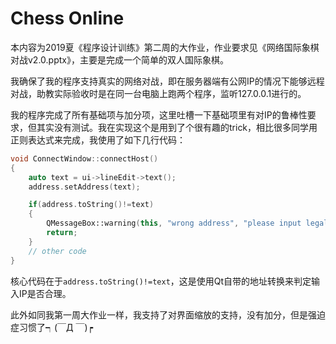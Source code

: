 # Chess Online

本内容为2019夏《程序设计训练》第二周的大作业，作业要求见《网络国际象棋对战v2.0.pptx》，主要是完成一个简单的双人国际象棋。

我确保了我的程序支持真实的网络对战，即在服务器端有公网IP的情况下能够远程对战，助教实际验收时是在同一台电脑上跑两个程序，监听127.0.0.1进行的。

我的程序完成了所有基础项与加分项，这里吐槽一下基础项里有对IP的鲁棒性要求，但其实没有测试。我在实现这个是用到了个很有趣的trick，相比很多同学用正则表达式来完成，我使用了如下几行代码：

```C++
void ConnectWindow::connectHost()
{
    auto text = ui->lineEdit->text();
    address.setAddress(text);

    if(address.toString()!=text)
    {
        QMessageBox::warning(this, "wrong address", "please input legal ip address!");
        return;
    }
    // other code
}
```

核心代码在于`address.toString()!=text`，这是使用Qt自带的地址转换来判定输入IP是否合理。

此外如同我第一周大作业一样，我支持了对界面缩放的支持，没有加分，但是强迫症习惯了┑(￣Д ￣)┍